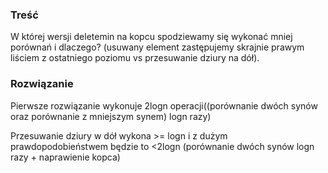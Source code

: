 ### Treść
W której wersji deletemin na kopcu spodziewamy się wykonać mniej porównań i dlaczego?
(usuwany element zastępujemy skrajnie prawym liściem z ostatniego poziomu vs przesuwanie
dziury na dół).

### Rozwiązanie
Pierwsze rozwiązanie wykonuje 2logn operacji((porównanie dwóch synów oraz porównanie z mniejszym synem) logn razy)

Przesuwanie dziury w dół wykona >= logn i z dużym prawdopodobieństwem będzie to <2logn (porównanie dwóch synów logn razy + naprawienie kopca)
